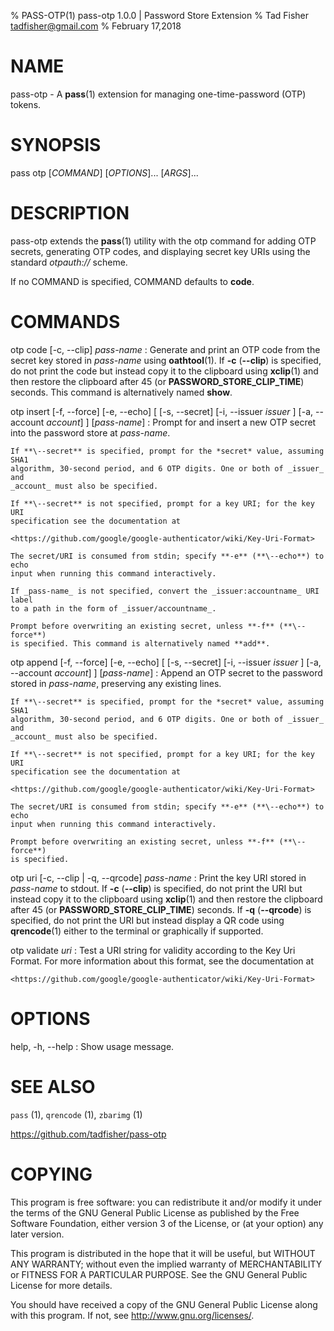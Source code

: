 % PASS-OTP(1) pass-otp 1.0.0 | Password Store Extension
% Tad Fisher <tadfisher@gmail.com>
% February 17,2018

# NAME

pass-otp - A **pass**(1) extension for managing one-time-password (OTP) tokens.

# SYNOPSIS

pass otp [*COMMAND*] [*OPTIONS*]... [*ARGS*]...

# DESCRIPTION

pass-otp extends the **pass**(1) utility with the otp command for adding OTP
secrets, generating OTP codes, and displaying secret key URIs using the
standard _otpauth://_ scheme.

If no COMMAND is specified, COMMAND defaults to **code**.

# COMMANDS

otp code [-c, \--clip] _pass-name_
:   Generate and print an OTP code from the secret key stored in _pass-name_
    using **oathtool**(1). If **-c** (**\--clip**) is specified, do not print
    the code but instead copy it to the clipboard using **xclip**(1) and then
    restore the clipboard after 45 (or **PASSWORD_STORE_CLIP_TIME**) seconds.
    This command is alternatively named **show**.


otp insert [-f, \--force] [-e, \--echo] [ [-s, \--secret] [-i, \--issuer _issuer_ ] [-a, \--account _account_] ] [_pass-name_]
:   Prompt for and insert a new OTP secret into the password store at
    _pass-name_.

    If **\--secret** is specified, prompt for the *secret* value, assuming SHA1
    algorithm, 30-second period, and 6 OTP digits. One or both of _issuer_ and
    _account_ must also be specified.

    If **\--secret** is not specified, prompt for a key URI; for the key URI
    specification see the documentation at

    <https://github.com/google/google-authenticator/wiki/Key-Uri-Format>

    The secret/URI is consumed from stdin; specify **-e** (**\--echo**) to echo
    input when running this command interactively.

    If _pass-name_ is not specified, convert the _issuer:accountname_ URI label
    to a path in the form of _issuer/accountname_.

    Prompt before overwriting an existing secret, unless **-f** (**\--force**)
    is specified. This command is alternatively named **add**.

otp append [-f, \--force] [-e, \--echo] [ [-s, \--secret] [-i, \--issuer _issuer_ ] [-a, \--account _account_] ] [_pass-name_]
:   Append an OTP secret to the password stored in _pass-name_, preserving any
    existing lines.

    If **\--secret** is specified, prompt for the *secret* value, assuming SHA1
    algorithm, 30-second period, and 6 OTP digits. One or both of _issuer_ and
    _account_ must also be specified.

    If **\--secret** is not specified, prompt for a key URI; for the key URI
    specification see the documentation at

    <https://github.com/google/google-authenticator/wiki/Key-Uri-Format>

    The secret/URI is consumed from stdin; specify **-e** (**\--echo**) to echo
    input when running this command interactively.

    Prompt before overwriting an existing secret, unless **-f** (**\--force**)
    is specified.


otp uri [-c, \--clip | -q, \--qrcode] _pass-name_
:   Print the key URI stored in _pass-name_ to stdout. If **-c** (**\--clip**)
    is specified, do not print the URI but instead copy it to the clipboard
    using **xclip**(1) and then restore the clipboard after 45 (or
    **PASSWORD_STORE_CLIP_TIME**) seconds. If **-q** (**\--qrcode**) is
    specified, do not print the URI but instead display a QR code using
    **qrencode**(1) either to the terminal or graphically if supported.


otp validate _uri_
:   Test a URI string for validity according to the Key Uri Format. For more
    information about this format, see the documentation at

    <https://github.com/google/google-authenticator/wiki/Key-Uri-Format>

# OPTIONS

help, -h, \--help
:   Show usage message.

# SEE ALSO
`pass` (1),
`qrencode` (1),
`zbarimg` (1)

<https://github.com/tadfisher/pass-otp>

# COPYING
This program is free software: you can redistribute it and/or modify
it under the terms of the GNU General Public License as published by
the Free Software Foundation, either version 3 of the License, or
(at your option) any later version.

This program is distributed in the hope that it will be useful,
but WITHOUT ANY WARRANTY; without even the implied warranty of
MERCHANTABILITY or FITNESS FOR A PARTICULAR PURPOSE.  See the
GNU General Public License for more details.

You should have received a copy of the GNU General Public License
along with this program.  If not, see <http://www.gnu.org/licenses/>.
